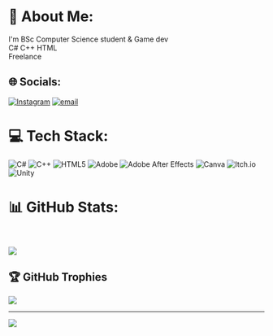 # 💫 About Me:
I'm BSc Computer Science student & Game dev<br>C# C++ HTML <br>Freelance


## 🌐 Socials:
[![Instagram](https://img.shields.io/badge/Instagram-%23E4405F.svg?logo=Instagram&logoColor=white)](https://instagram.com/@samarth_8381) [![email](https://img.shields.io/badge/Email-D14836?logo=gmail&logoColor=white)](mailto:samarthsangrulkar1728@gmail.com) 

# 💻 Tech Stack:
![C#](https://img.shields.io/badge/c%23-%23239120.svg?style=for-the-badge&logo=csharp&logoColor=white) ![C++](https://img.shields.io/badge/c++-%2300599C.svg?style=for-the-badge&logo=c%2B%2B&logoColor=white) ![HTML5](https://img.shields.io/badge/html5-%23E34F26.svg?style=for-the-badge&logo=html5&logoColor=white) ![Adobe](https://img.shields.io/badge/adobe-%23FF0000.svg?style=for-the-badge&logo=adobe&logoColor=white) ![Adobe After Effects](https://img.shields.io/badge/Adobe%20After%20Effects-9999FF.svg?style=for-the-badge&logo=Adobe%20After%20Effects&logoColor=white) ![Canva](https://img.shields.io/badge/Canva-%2300C4CC.svg?style=for-the-badge&logo=Canva&logoColor=white) ![Itch.io](https://img.shields.io/badge/Itch-%23FF0B34.svg?style=for-the-badge&logo=Itch.io&logoColor=white) ![Unity](https://img.shields.io/badge/unity-%23000000.svg?style=for-the-badge&logo=unity&logoColor=white) 

# 📊 GitHub Stats:
<!--[](https://github-readme-stats.vercel.app/api?username=Samarth8381@&theme=dark&hide_border=false&include_all_commits=false&count_private=false)--><br/>
![](https://nirzak-streak-stats.vercel.app/?user=Samarth8381@&theme=dark&hide_border=false)<br/>
<!--[](https://github-readme-stats.vercel.app/api/top-langs/?username=Samarth8381@&theme=dark&hide_border=false&include_all_commits=false&count_private=false&layout=compact)-->


## 🏆 GitHub Trophies
![](https://github-profile-trophy.vercel.app/?username=Samarth8381@&theme=radical&no-frame=false&no-bg=true&margin-w=4)

---
[![](https://visitcount.itsvg.in/api?id=Samarth8381@&icon=0&color=0)](https://visitcount.itsvg.in)

<!-- Proudly created with GPRM ( https://gprm.itsvg.in ) -->
